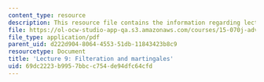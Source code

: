 ```yaml
---
content_type: resource
description: This resource file contains the information regarding lecture 9.
file: https://ol-ocw-studio-app-qa.s3.amazonaws.com/courses/15-070j-advanced-stochastic-processes-fall-2013/69dc2223b9957bbcc754de94dfc64cfd_MIT15_070JF13_Lec9.pdf
file_type: application/pdf
parent_uid: d222d904-8064-4553-51db-11843423b8c9
resourcetype: Document
title: 'Lecture 9: Filteration and martingales'
uid: 69dc2223-b995-7bbc-c754-de94dfc64cfd
---
```

